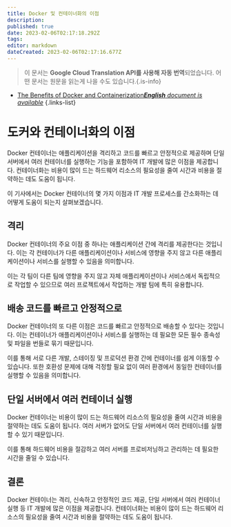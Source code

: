 ```yaml
---
title: Docker 및 컨테이너화의 이점
description: 
published: true
date: 2023-02-06T02:17:18.292Z
tags: 
editor: markdown
dateCreated: 2023-02-06T02:17:16.677Z
---
```


> 이 문서는 **Google Cloud Translation API를 사용해 자동 번역**되었습니다.
어떤 문서는 원문을 읽는게 나을 수도 있습니다.{.is-info}



- [The Benefits of Docker and Containerization***English** document is available*](/en/Knowledge-base/Common/the-benefits-of-docker-and-containerization)
{.links-list}


# 도커와 컨테이너화의 이점

Docker 컨테이너는 애플리케이션을 격리하고 코드를 빠르고 안정적으로 제공하며 단일 서버에서 여러 컨테이너를 실행하는 기능을 포함하여 IT 개발에 많은 이점을 제공합니다. 컨테이너화는 비용이 많이 드는 하드웨어 리소스의 필요성을 줄여 시간과 비용을 절약하는 데도 도움이 됩니다.

이 기사에서는 Docker 컨테이너의 몇 가지 이점과 IT 개발 프로세스를 간소화하는 데 어떻게 도움이 되는지 살펴보겠습니다.

## 격리

Docker 컨테이너의 주요 이점 중 하나는 애플리케이션 간에 격리를 제공한다는 것입니다. 이는 각 컨테이너가 다른 애플리케이션이나 서비스에 영향을 주지 않고 다른 애플리케이션이나 서비스를 실행할 수 있음을 의미합니다.

이는 각 팀이 다른 팀에 영향을 주지 않고 자체 애플리케이션이나 서비스에서 독립적으로 작업할 수 있으므로 여러 프로젝트에서 작업하는 개발 팀에 특히 유용합니다.

## 배송 코드를 빠르고 안정적으로

Docker 컨테이너의 또 다른 이점은 코드를 빠르고 안정적으로 배송할 수 있다는 것입니다. 이는 컨테이너가 애플리케이션이나 서비스를 실행하는 데 필요한 모든 필수 종속성 및 파일을 번들로 묶기 때문입니다.

이를 통해 서로 다른 개발, 스테이징 및 프로덕션 환경 간에 컨테이너를 쉽게 이동할 수 있습니다. 또한 호환성 문제에 대해 걱정할 필요 없이 여러 환경에서 동일한 컨테이너를 실행할 수 있음을 의미합니다.

## 단일 서버에서 여러 컨테이너 실행

Docker 컨테이너는 비용이 많이 드는 하드웨어 리소스의 필요성을 줄여 시간과 비용을 절약하는 데도 도움이 됩니다. 여러 서버가 없어도 단일 서버에서 여러 컨테이너를 실행할 수 있기 때문입니다.

이를 통해 하드웨어 비용을 절감하고 여러 서버를 프로비저닝하고 관리하는 데 필요한 시간을 줄일 수 있습니다.

## 결론

Docker 컨테이너는 격리, 신속하고 안정적인 코드 제공, 단일 서버에서 여러 컨테이너 실행 등 IT 개발에 많은 이점을 제공합니다. 컨테이너화는 비용이 많이 드는 하드웨어 리소스의 필요성을 줄여 시간과 비용을 절약하는 데도 도움이 됩니다.